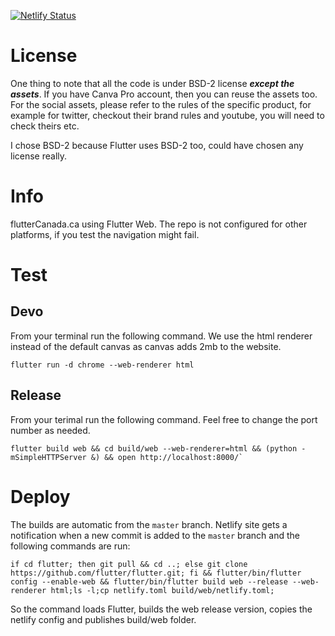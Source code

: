 [![Netlify Status](https://api.netlify.com/api/v1/badges/dcd7fe8f-631b-409e-b4c6-731f768ada25/deploy-status)](https://app.netlify.com/sites/lucid-villani-3c301a/deploys)

# License
One thing to note that all the code is under BSD-2 license ***except the assets***. If you have Canva Pro account, then you can reuse the assets too. For the social assets, please refer to the rules of the specific product, for example for twitter, checkout their brand rules and youtube, you will need to check theirs etc. 

I chose BSD-2 because Flutter uses BSD-2 too, could have chosen any license really.

# Info

flutterCanada.ca using Flutter Web. The repo is not configured for other platforms, if you test the navigation might fail.

# Test

## Devo

From your terminal run the following command. We use the html renderer instead of the default canvas as canvas adds 2mb to the website.

```console
flutter run -d chrome --web-renderer html
```

## Release

From your terimal run the following command. Feel free to change the port number as needed.

```console
flutter build web && cd build/web --web-renderer=html && (python -mSimpleHTTPServer &) && open http://localhost:8000/`
```

# Deploy

The builds are automatic from the ```master``` branch. Netlify site gets a notification when a new commit is added to the ```master``` branch and the following commands are run:

```console
if cd flutter; then git pull && cd ..; else git clone https://github.com/flutter/flutter.git; fi && flutter/bin/flutter config --enable-web && flutter/bin/flutter build web --release --web-renderer html;ls -l;cp netlify.toml build/web/netlify.toml;
```

So the command loads Flutter, builds the web release version, copies the netlify config and publishes build/web folder.
